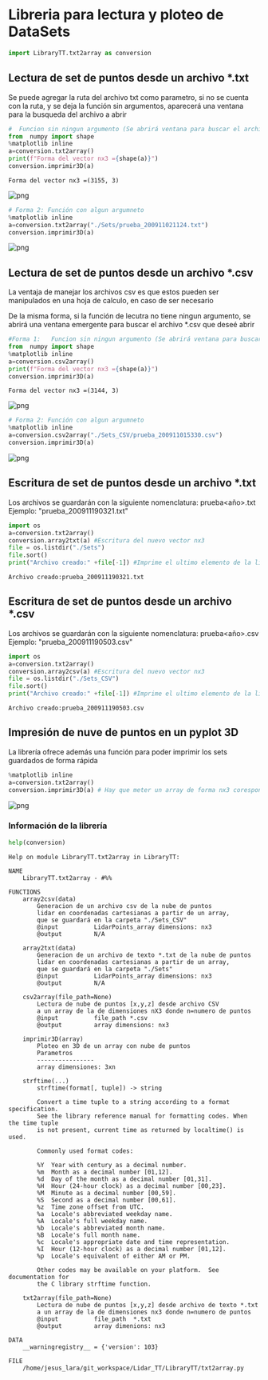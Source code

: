 # Libreria para lectura y ploteo de DataSets


```python
import LibraryTT.txt2array as conversion
```

## Lectura de set de puntos desde un archivo *.txt
Se puede agregar la ruta del archivo txt como parametro, si no se cuenta con la ruta, y se deja la función sin argumentos, aparecerá una ventana para la busqueda del archivo a abrir

```python
#  Funcion sin ningun argumento (Se abrirá ventana para buscar el archivo)
from  numpy import shape
%matplotlib inline
a=conversion.txt2array()
print(f"Forma del vector nx3 ={shape(a)}")
conversion.imprimir3D(a)
```

    Forma del vector nx3 =(3155, 3)



![png](output_4_1.png)



```python
# Forma 2: Función con algun argumneto
%matplotlib inline
a=conversion.txt2array("./Sets/prueba_200911021124.txt")
conversion.imprimir3D(a)
```


![png](output_5_0.png)


## Lectura de set de puntos desde un archivo *.csv
La ventaja de manejar los archivos csv es que estos pueden ser manipulados en una hoja de calculo, en caso de ser necesario

De la misma forma, si la función de lecutra no tiene ningun argumento, se abrirá una ventana emergente para buscar el archivo *.csv que deseé abrir

```python
#Forma 1:   Funcion sin ningun argumento (Se abrirá ventana para buscar el archivo)
from  numpy import shape
%matplotlib inline
a=conversion.csv2array()
print(f"Forma del vector nx3 ={shape(a)}")
conversion.imprimir3D(a)
```

    Forma del vector nx3 =(3144, 3)



![png](output_8_1.png)



```python
# Forma 2: Función con algun argumneto
%matplotlib inline
a=conversion.csv2array("./Sets_CSV/prueba_200911015330.csv")
conversion.imprimir3D(a)
```


![png](output_9_0.png)


## Escritura de set de puntos desde un archivo *.txt
Los archivos se guardarán con la siguiente nomenclatura:
    prueba<año><mes><dia><hora><minutos><segundos>.txt
    Ejemplo: "prueba_200911190321.txt"

```python
import os
a=conversion.txt2array()
conversion.array2txt(a) #Escritura del nuevo vector nx3
file = os.listdir("./Sets")
file.sort()
print("Archivo creado:" +file[-1]) #Imprime el ultimo elemento de la lista
```

    Archivo creado:prueba_200911190321.txt


## Escritura de set de puntos desde un archivo *.csv
Los archivos se guardarán con la siguiente nomenclatura:
    prueba<año><mes><dia><hora><minutos><segundos>.csv
    Ejemplo: "prueba_200911190503.csv"

```python
import os
a=conversion.txt2array()
conversion.array2csv(a) #Escritura del nuevo vector nx3
file = os.listdir("./Sets_CSV")
file.sort()
print("Archivo creado:" +file[-1]) #Imprime el ultimo elemento de la lista
```

    Archivo creado:prueba_200911190503.csv


## Impresión de nuve de puntos en un pyplot 3D
La librería ofrece además una función para poder imprimir los sets guardados de forma rápida

```python
%matplotlib inline
a=conversion.txt2array()
conversion.imprimir3D(a) # Hay que meter un array de forma nx3 corespondiente los sets de puntos LiDAR
```


![png](output_18_0.png)


### Información de la librería


```python
help(conversion)
```

    Help on module LibraryTT.txt2array in LibraryTT:
    
    NAME
        LibraryTT.txt2array - #%%
    
    FUNCTIONS
        array2csv(data)
            Generacion de un archivo csv de la nube de puntos
            lidar en coordenadas cartesianas a partir de un array, 
            que se guardará en la carpeta "./Sets_CSV"
            @input          LidarPoints_array dimensions: nx3
            @output         N/A
        
        array2txt(data)
            Generacion de un archivo de texto *.txt de la nube de puntos
            lidar en coordenadas cartesianas a partir de un array, 
            que se guardará en la carpeta "./Sets"
            @input          LidarPoints_array dimensions: nx3
            @output         N/A
        
        csv2array(file_path=None)
            Lectura de nube de puntos [x,y,z] desde archivo CSV
            a un array de la de dimensiones nX3 donde n=numero de puntos
            @input          file_path *.csv
            @output         array dimensions: nx3
        
        imprimir3D(array)
            Ploteo en 3D de un array con nube de puntos
            Parametros
            ----------------
            array dimensiones: 3xn
        
        strftime(...)
            strftime(format[, tuple]) -> string
            
            Convert a time tuple to a string according to a format specification.
            See the library reference manual for formatting codes. When the time tuple
            is not present, current time as returned by localtime() is used.
            
            Commonly used format codes:
            
            %Y  Year with century as a decimal number.
            %m  Month as a decimal number [01,12].
            %d  Day of the month as a decimal number [01,31].
            %H  Hour (24-hour clock) as a decimal number [00,23].
            %M  Minute as a decimal number [00,59].
            %S  Second as a decimal number [00,61].
            %z  Time zone offset from UTC.
            %a  Locale's abbreviated weekday name.
            %A  Locale's full weekday name.
            %b  Locale's abbreviated month name.
            %B  Locale's full month name.
            %c  Locale's appropriate date and time representation.
            %I  Hour (12-hour clock) as a decimal number [01,12].
            %p  Locale's equivalent of either AM or PM.
            
            Other codes may be available on your platform.  See documentation for
            the C library strftime function.
        
        txt2array(file_path=None)
            Lectura de nube de puntos [x,y,z] desde archivo de texto *.txt
            a un array de la de dimensiones nx3 donde n=numero de puntos
            @input          file_path  *.txt
            @output         array dimenions: nx3
    
    DATA
        __warningregistry__ = {'version': 103}
    
    FILE
        /home/jesus_lara/git_workspace/Lidar_TT/LibraryTT/txt2array.py
    
    



```python

```
